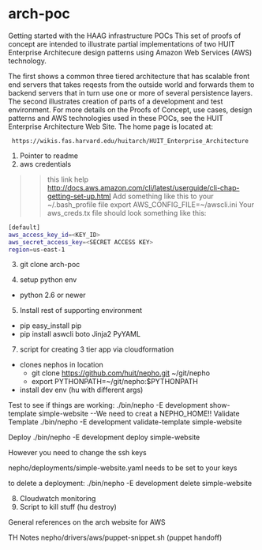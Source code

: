 arch-poc
========

Getting started with the HAAG infrastructure POCs
This set of proofs of concept are intended to illustrate partial implementations of two HUIT
Enterprise Architecure design patterns using Amazon Web Services (AWS) technology.

The first shows a common three tiered architecture that has scalable front end servers that takes
reqests from the outside world and forwards them to backend servers that in turn use one or more of
several persistence layers. The second illustrates creation of parts of a development and test 
environment.  For more details on the Proofs of Concept, use cases, design patterns and AWS technologies
used in these POCs, see the HUIT Enterprise Architecture Web Site.  The home page is located at:

     https://wikis.fas.harvard.edu/huitarch/HUIT_Enterprise_Architecture

1. Pointer to readme 
2. aws credentials
>> this link help http://docs.aws.amazon.com/cli/latest/userguide/cli-chap-getting-set-up.html
>> Add something like this to your ~/.bash_profile file
>> export AWS_CONFIG_FILE=~/awscli.ini
Your aws_creds.tx file should look something like this:
```Bash
[default]
aws_access_key_id=<KEY_ID>
aws_secret_access_key=<SECRET ACCESS KEY>
region=us-east-1
```
3. git clone arch-poc

4. setup python env
 * python 2.6 or newer

5. Install rest of supporting environment
 * pip easy_install pip
 * pip install aswcli boto Jinja2 PyYAML

7. script for creating 3 tier app via cloudformation
  * clones nephos in location
    * git clone https://github.com/huit/nepho.git ~/git/nepho
    *  export PYTHONPATH=~/git/nepho:$PYTHONPATH
  * install dev env (hu with different args)

Test to see if things are working:
 ./bin/nepho -E development show-template simple-website
--We need to creat a NEPHO_HOME!!
Validate Template 
./bin/nepho -E development validate-template simple-website

Deploy
./bin/nepho -E development deploy simple-website 

However you need to change the ssh keys

nepho/deployments/simple-website.yaml needs to be set to your keys

to delete a deployment:
 ./bin/nepho -E development delete simple-website 

8. Cloudwatch monitoring
9. Script to kill stuff (hu destroy)

General references on the arch website for AWS


TH Notes
nepho/drivers/aws/puppet-snippet.sh (puppet handoff) 
